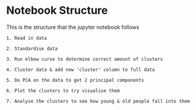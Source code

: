 # Notebook Structure

This is the structure that the jupyter notebook follows

	1. Read in data

	2. Standardise data

	3. Run elbow curve to determine correct amount of clusters

	4. Cluster data & add new 'cluster' column to full data

	5. Do PCA on the data to get 2 principal components

	6. Plot the clusters to try visualise them

	7. Analyse the clusters to see how young & old people fall into them
